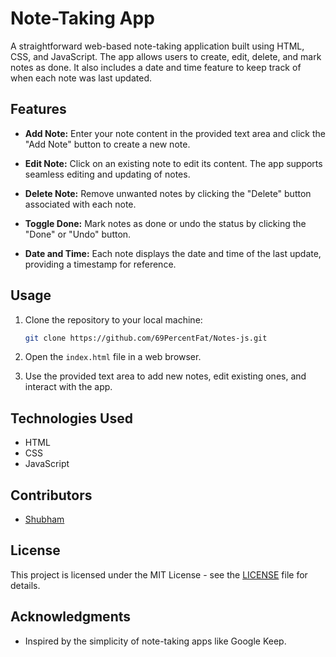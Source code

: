 

# Note-Taking App

A straightforward web-based note-taking application built using HTML, CSS, and JavaScript. The app allows users to create, edit, delete, and mark notes as done. It also includes a date and time feature to keep track of when each note was last updated.

## Features

- **Add Note:** Enter your note content in the provided text area and click the "Add Note" button to create a new note.

- **Edit Note:** Click on an existing note to edit its content. The app supports seamless editing and updating of notes.

- **Delete Note:** Remove unwanted notes by clicking the "Delete" button associated with each note.

- **Toggle Done:** Mark notes as done or undo the status by clicking the "Done" or "Undo" button.

- **Date and Time:** Each note displays the date and time of the last update, providing a timestamp for reference.

## Usage

1. Clone the repository to your local machine:

   ```bash
   git clone https://github.com/69PercentFat/Notes-js.git
   ```

2. Open the `index.html` file in a web browser.

3. Use the provided text area to add new notes, edit existing ones, and interact with the app.

## Technologies Used

- HTML
- CSS
- JavaScript

## Contributors

- [Shubham](https://github.com/69PercenFat)

## License

This project is licensed under the MIT License - see the [LICENSE](LICENSE) file for details.

## Acknowledgments

- Inspired by the simplicity of note-taking apps like Google Keep.
